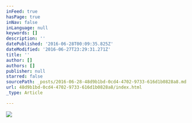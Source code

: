 ```yaml
---
inFeed: true
hasPage: true
inNav: false
inLanguage: null
keywords: []
description: ''
datePublished: '2016-06-28T00:09:35.825Z'
dateModified: '2016-06-27T23:29:31.271Z'
title: ''
author: []
authors: []
publisher: null
starred: false
sourcePath: _posts/2016-06-28-48d9b1bd-0cd4-4702-9733-616d1b0828a8.md
url: 48d9b1bd-0cd4-4702-9733-616d1b0828a8/index.html
_type: Article

---
```

![](https://the-grid-user-content.s3-us-west-2.amazonaws.com/1a740c06-8aba-458b-9f4f-f03d54af7054.jpg)